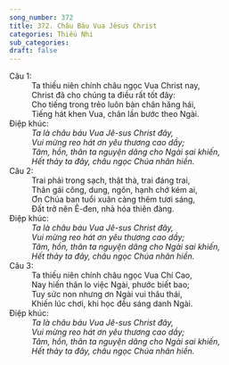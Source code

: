```yaml
---
song_number: 372
title: 372. Châu Báu Vua Jêsus Christ
categories: Thiếu Nhi
sub_categories: 
draft: false
---
```

<dl><dt>Câu 1:</dt><dd data-verse="1">Ta thiếu niên chính châu ngọc Vua Christ nay, <br/>Christ đã cho chúng ta điều rất tốt đây: <br/>Cho tiếng trong trẻo luôn bàn chân hăng hái, <br/>Tiếng hát khen Vua, chân lần bước theo Ngài. </dd><dt>Điệp khúc:</dt><dd data-chorus="1"><em>Ta là châu báu Vua Jê-sus Christ đây, <br/>Vui mừng reo hát ơn yêu thương cao dầy; <br/>Tâm, hồn, thân ta nguyện dâng cho Ngài sai khiến, <br/>Hết thảy ta đây, châu ngọc Chúa nhân hiền. </em></dd><dt>Câu 2:</dt><dd data-verse="2">Trai phải trong sạch, thật thà, trai đáng trai, <br/>Thân gái công, dung, ngôn, hạnh chớ kém ai, <br/>Ơn Chúa ban tuổi xuân càng thêm tươi sáng, <br/>Đất trở nên Ê-đen, nhà hóa thiên đàng. </dd><dt>Điệp khúc:</dt><dd data-chorus="1"><em>Ta là châu báu Vua Jê-sus Christ đây, <br/>Vui mừng reo hát ơn yêu thương cao dầy; <br/>Tâm, hồn, thân ta nguyện dâng cho Ngài sai khiến, <br/>Hết thảy ta đây, châu ngọc Chúa nhân hiền. </em></dd><dt>Câu 3:</dt><dd data-verse="3">Ta thiếu niên chính châu ngọc Vua Chí Cao, <br/>Nay hiến thân lo việc Ngài, phước biết bao; <br/>Tuy sức non nhưng ơn Ngài vui thâu thái, <br/>Khiến lúc chơi, khi học đều sáng danh Ngài. </dd><dt>Điệp khúc:</dt><dd data-chorus="1"><em>Ta là châu báu Vua Jê-sus Christ đây, <br/>Vui mừng reo hát ơn yêu thương cao dầy; <br/>Tâm, hồn, thân ta nguyện dâng cho Ngài sai khiến, <br/>Hết thảy ta đây, châu ngọc Chúa nhân hiền. </em></dd></dl>